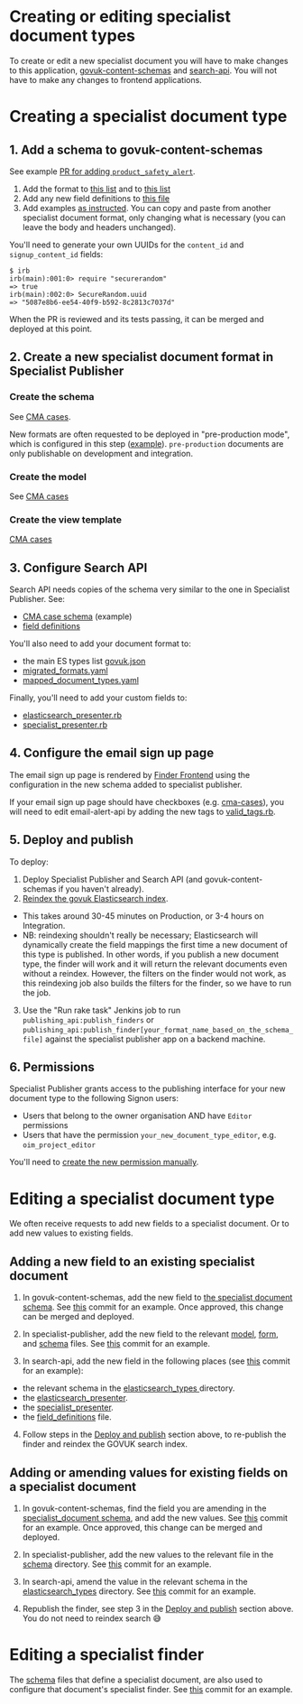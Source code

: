 # Creating or editing specialist document types

To create or edit a new specialist document you will have to make changes to this
application, [govuk-content-schemas][govuk-content-schemas] and
[search-api][search-api]. You will not have to make any changes to frontend
applications.

[govuk-content-schemas]: https://github.com/alphagov/govuk-content-schemas
[search-api]: https://github.com/alphagov/search-api

# __Creating__ a specialist document type

## 1. Add a schema to govuk-content-schemas

See example [PR for adding `product_safety_alert`](https://github.com/alphagov/govuk-content-schemas/pull/1077).

1. Add the format to [this list](https://github.com/alphagov/govuk-content-schemas/blob/main/formats/specialist_document.jsonnet#L2-L31) and to [this list](https://github.com/alphagov/govuk-content-schemas/blob/main/lib/govuk_content_schemas/allowed_document_types.yml)
2. Add any new field definitions to [this file](https://github.com/alphagov/govuk-content-schemas/blob/main/formats/shared/definitions/_specialist_document.jsonnet)
3. Add examples [as instructed](https://github.com/alphagov/govuk-content-schemas/blob/main/docs/adding-a-new-schema.md#examples).
   You can copy and paste from another specialist document format, only changing what is necessary (you can leave the body and headers unchanged).

You'll need to generate your own UUIDs for the `content_id` and `signup_content_id` fields:

```
$ irb
irb(main):001:0> require "securerandom"
=> true
irb(main):002:0> SecureRandom.uuid
=> "5087e8b6-ee54-40f9-b592-8c2813c7037d"
```

When the PR is reviewed and its tests passing, it can be merged and deployed at this point.

## 2. Create a new specialist document format in Specialist Publisher

### Create the schema

See [CMA cases](https://github.com/alphagov/specialist-publisher/blob/main/lib/documents/schemas/cma_cases.json).

New formats are often requested to be deployed in "pre-production mode", which is configured in this step ([example](https://github.com/alphagov/specialist-publisher/blob/f8e93142dfad6f3971a73c923b01f2e7352bdb54/lib/documents/schemas/tax_tribunal_decisions.json#L64)). `pre-production` documents are only publishable on development and integration.

### Create the model

See [CMA cases](https://github.com/alphagov/specialist-publisher/blob/main/app/models/cma_case.rb)

### Create the view template

[CMA cases](https://github.com/alphagov/specialist-publisher/blob/main/app/views/metadata_fields/_cma_cases.html.erb)

## 3. Configure Search API

Search API needs copies of the schema very similar to the one in Specialist Publisher. See:

- [CMA case schema](https://github.com/alphagov/search-api/blob/main/config/schema/elasticsearch_types/cma_case.json) (example)
- [field definitions](https://github.com/alphagov/search-api/blob/1700c85e1484d1d9b2c1d46f276326bc06b51a14/config/schema/field_definitions.json)

You'll also need to add your document format to:

- the main ES types list [govuk.json](https://github.com/alphagov/search-api/blob/main/config/schema/indexes/govuk.json)
- [migrated_formats.yaml](https://github.com/alphagov/search-api/blob/main/config/govuk_index/migrated_formats.yaml)
- [mapped_document_types.yaml](https://github.com/alphagov/search-api/blob/main/config/govuk_index/mapped_document_types.yaml)

Finally, you'll need to add your custom fields to:

- [elasticsearch_presenter.rb](https://github.com/alphagov/search-api/blob/main/lib/govuk_index/presenters/elasticsearch_presenter.rb)
- [specialist_presenter.rb](https://github.com/alphagov/search-api/blob/main/lib/govuk_index/presenters/specialist_presenter.rb)

## 4. Configure the email sign up page

The email sign up page is rendered by [Finder Frontend](https://github.com/alphagov/finder-frontend) using the configuration in the new schema added to specialist publisher.

If your email sign up page should have checkboxes (e.g. [cma-cases](https://www.gov.uk/cma-cases/email-signup)), you will need to edit email-alert-api by adding the new tags to [valid_tags.rb](https://github.com/alphagov/email-alert-api/blob/3e0018510ea85f5d561e2865ad149832b94688a1/lib/valid_tags.rb#L2).

## 5. Deploy and publish

To deploy:

1. Deploy Specialist Publisher and Search API (and govuk-content-schemas if you haven't already).
2. [Reindex the govuk Elasticsearch index](https://docs.publishing.service.gov.uk/manual/reindex-elasticsearch.html#how-to-reindex-an-elasticsearch-index).
  - This takes around 30-45 minutes on Production, or 3-4 hours on Integration.
  - NB: reindexing shouldn't really be necessary; Elasticsearch will dynamically create the field mappings the first time a new document of this type is published. In other words, if you publish a new document type, the finder will work and it will return the relevant documents even without a reindex. However, the filters on the finder would not work, as this reindexing job also builds the filters for the finder, so we have to run the job.
3. Use the "Run rake task" Jenkins job to run `publishing_api:publish_finders` or `publishing_api:publish_finder[your_format_name_based_on_the_schema_file]` against the specialist publisher app on a backend machine.

## 6. Permissions

Specialist Publisher grants access to the publishing interface for your new document type to the following Signon users:

- Users that belong to the owner organisation AND have `Editor` permissions
- Users that have the permission `your_new_document_type_editor`, e.g. `oim_project_editor`

You'll need to [create the new permission manually](https://docs.publishing.service.gov.uk/apps/signon/usage.html#creating-new-permissions).

# __Editing__ a specialist document type

We often receive requests to add new fields to a specialist document. Or to add new values to existing fields.

## Adding a new field to an existing specialist document

1. In govuk-content-schemas, add the new field to [the specialist document schema](https://github.com/alphagov/govuk-content-schemas/blob/main/formats/shared/definitions/_specialist_document.jsonnet). See [this](https://github.com/alphagov/govuk-content-schemas/pull/1066/commits/c2b33fbdbdc3ce7363b87e964b8ff75dc3300573#diff-3c69cee80f0f1b0cb114f9f9f102122b33e2208ecf3a77829506390b9938eb61) commit for an example. Once approved, this change can be merged and deployed.

2. In specialist-publisher, add the new field to the relevant [model](https://github.com/alphagov/specialist-publisher/tree/main/app/models), [form](https://github.com/alphagov/specialist-publisher/tree/main/app/views/metadata_fields), and [schema](https://github.com/alphagov/specialist-publisher/tree/main/lib/documents/schemas) files. See [this](https://github.com/alphagov/specialist-publisher/pull/1899/commits/cc9e8fe482dbca2ef678bb8219252e7bd4f4d154) commit for an example.

3. In search-api, add the new field in the following places (see [this](https://github.com/alphagov/search-api/pull/2320/commits/ca6d0142e29b9755aad2e6bd59a3f576b727bd24) commit for an example):
  - the relevant schema in the [elasticsearch_types ](https://github.com/alphagov/search-api/tree/main/config/schema/elasticsearch_types)directory.
  - the [elasticsearch_presenter](https://github.com/alphagov/search-api/blob/main/lib/govuk_index/presenters/elasticsearch_presenter.rb).
  - the [specialist_presenter](https://github.com/alphagov/search-api/blob/main/lib/govuk_index/presenters/specialist_presenter.rb).
  - the [field_definitions](https://github.com/alphagov/search-api/blob/main/config/schema/field_definitions.json) file.


4. Follow steps in the [Deploy and publish](#Deploy-and-publish) section above, to re-publish the finder and reindex the GOVUK search index.

## Adding or amending values for existing fields on a specialist document

1. In govuk-content-schemas, find the field you are amending in the [specialist_document schema](https://github.com/alphagov/govuk-content-schemas/blob/main/formats/shared/definitions/_specialist_document.jsonnet), and add the new values. See [this](https://github.com/alphagov/govuk-content-schemas/pull/1066/commits/b81ec718f52b1e6603c201c44db07f0357158723) commit for an example. Once approved, this change can be merged and deployed.

2. In specialist-publisher, add the new values to the relevant file in the [schema](https://github.com/alphagov/specialist-publisher/tree/main/lib/documents/schemas) directory. See [this](https://github.com/alphagov/specialist-publisher/pull/1899/commits/97c8d713f8e62b0cb8763fe26e1dcf5a0435c12d) commit for an example.

3. In search-api, amend the value in the relevant schema in the [elasticsearch_types](https://github.com/alphagov/search-api/tree/main/config/schema/elasticsearch_types) directory. See [this](https://github.com/alphagov/search-api/pull/2320/commits/0f29e310581e30707eea7fe8c91063974636dbe2) commit for an example.

4. Republish the finder, see step 3 in the [Deploy and publish](#Deploy-and-publish) section above. You do not need to reindex search :sweat_smile:

# __Editing__ a specialist finder

The [schema](https://github.com/alphagov/specialist-publisher/tree/main/lib/documents/schemas) files that define a specialist document, are also used to configure that document's specialist finder. See [this](https://github.com/alphagov/specialist-publisher/pull/1899/commits/925abc689119138a0e04e17d3610f8ae276773dd) commit for an example.
